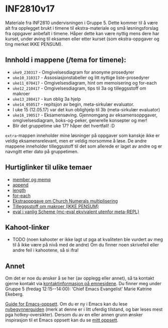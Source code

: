 # INF2810v17
Materiale fra INF2810 undervisningen i Gruppe 5. Dette kommer til å være alt fra opplegget brukt i timene til ekstra-materiale og små løsningsforslag fra oppgaver anbefalt i timene. Håper dette kan være nyttig mens dere har kurset, under øving til eksamen eller etter kurset (som ekstra-oppgaver og ting merket IKKE PENSUM). 


## Innhold i mappene (/tema for timene): 
* `uke9_230317` - Omgivelsesdiagram for anonyme prosedyrer
* `uke10_310317` - Assosiasjonstabeller og litt nyttige liste-prosedyrer
* `uke11_070417` - Omgivelsesdiagram, hint om memoisering og for-each
* `uke12_210417` - Omgivelsesdiagram, tips til 3a og tilleggsstoff om makroer
* `uke13_280417` - kun oblig 3a hjelp
* `uke14_050517` - repitsjon av begin, meta-sirkulær evaluator.
* I uke 15 (12.05.17) var det kun oblighjelp til 3b (meta-sirkulær evaluator)
* `uke16_190517` - Eksamensøving. Gjennomgang av eksamensoppgaver, omgivelsesdiagram, boks-og-peker, generelle konsepter og mer!
* Blir det gruppetime uke 17? håper det hvertfall! :D 

`extra`-mappen inneholder mine løsninger på oppgaver som kanskje ikke er veldig eksamensrelevant, men er veldig morsomme å løse. 
De andre mappene inneholder tilleggsstoff til det som allerede er laget av andre og er navngitt etter dato på gruppetimen.



## Hurtiglinker til ulike temaer
* [member og memq](https://github.com/markydawn/INF2810v17/tree/master/uke10_310317#sp%C3%B8rsm%C3%A5l-fra-forrige-time-er-ikke-member-innebygget)
* [append](https://github.com/markydawn/INF2810v17/tree/master/uke10_310317#append)
* [length](https://github.com/markydawn/INF2810v17/tree/master/uke10_310317#length)
* [for-each](https://github.com/markydawn/INF2810v17/tree/master/uke11_070417#for-each)
* [Ekstraoppgave om Church Numerals multiplisering](https://github.com/markydawn/INF2810v17/tree/master/uke11_070417#utvidelse-av-church-numerals-med-en-multiply-operasjon)
* [Tilleggsstoff om makroer (IKKE PENSUM)](https://github.com/markydawn/INF2810v17/tree/master/uke12_210417#tilleggsstoff-om-makroer-ikke-pensum)
* [eval i vanlig Scheme (mc-eval ekvivalent utenfor meta-REPL)](https://github.com/markydawn/INF2810v17/tree/master/uke14_050517#side-sp%C3%B8rsm%C3%A5l-har-vi-en-eval-prosedyre-i-scheme-siden-vi-har-det-i-meta-evaluatoren) 


## Kahoot-linker
* TODO
(noen kahooter er ikke lagt ut pga at kvaliteten ble vurdert av meg til å ikke være på nivå med de andre)
Om du finner noen skrivefeil eller andre feil i kahootene, så si ifra!


## Annet

Om det er noe du ønsker å se her (av opplegg eller annet), så ta kontakt gjerne kontakt via [kontaktinformasjon på emnesidene](http://www.uio.no/studier/emner/matnat/ifi/INF2810/v17/kontakt.html). Du finner meg under Gruppe 5 (fredag 12:15--14:00): ‘Chief Emacs Evangelist’ Marie Katrine Ekeberg. 

[Guide for Emacs-oppsett](http://folk.uio.no/mariuek/inf2810/emacs-setup.html). Om du er ny i Emacs kan du lese [nybegynnerguiden](http://folk.uio.no/mariuek/inf2810/emacs101.html) (merk at denne er i litt uferdig tilstand, og bør leses mest pga hotkey-oversikter). Dersom du av en eller annen grunn ønsker inspirasjon til et Emacs oppsett kan du se [mitt oppsett](https://github.com/markydawn/.emacs.d).
